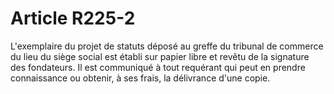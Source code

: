 # Article R225-2

L'exemplaire du projet de statuts déposé au greffe du tribunal de commerce du lieu du siège social est établi sur papier libre et revêtu de la signature des fondateurs. Il est communiqué à tout requérant qui peut en prendre connaissance ou obtenir, à ses frais, la délivrance d'une copie.
